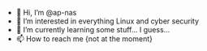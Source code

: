 - 👋 Hi, I’m @ap-nas
- 👀 I’m interested in everything Linux and cyber security
- 🌱 I’m currently learning some stuff... I guess...
- 📫 How to reach me {not at the moment}

<!---
ap-nas/ap-nas is a ✨ special ✨ repository because its `README.md` (this file) appears on your GitHub profile.
You can click the Preview link to take a look at your changes.
--->
